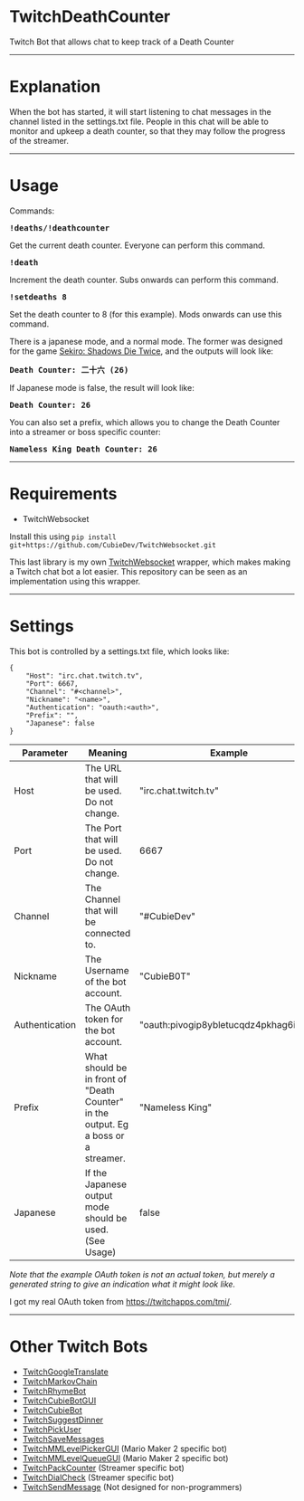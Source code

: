 # TwitchDeathCounter
Twitch Bot that allows chat to keep track of a Death Counter 

---

# Explanation
When the bot has started, it will start listening to chat messages in the channel listed in the settings.txt file. People in this chat will be able to monitor and upkeep a death counter, so that they may follow the progress of the streamer.

---
# Usage
Commands:
<pre><b>!deaths/!deathcounter
</b></pre>
Get the current death counter. Everyone can perform this command.
<pre><b>!death
</b></pre>
Increment the death counter. Subs onwards can perform this command.
<pre><b>!setdeaths 8
</b></pre>
Set the death counter to 8 (for this example). Mods onwards can use this command.

There is a japanese mode, and a normal mode. The former was designed for the game [Sekiro: Shadows Die Twice](https://en.wikipedia.org/wiki/Sekiro:_Shadows_Die_Twice), and the outputs will look like:
<pre><b>Death Counter: 二十六 (26)</b></pre>
If Japanese mode is false, the result will look like:
<pre><b>Death Counter: 26</b></pre>

You can also set a prefix, which allows you to change the Death Counter into a streamer or boss specific counter:
<pre><b>Nameless King Death Counter: 26</b></pre>

---

# Requirements
* TwitchWebsocket

Install this using `pip install git+https://github.com/CubieDev/TwitchWebsocket.git`

This last library is my own [TwitchWebsocket](https://github.com/CubieDev/TwitchWebsocket) wrapper, which makes making a Twitch chat bot a lot easier.
This repository can be seen as an implementation using this wrapper.

---

# Settings
This bot is controlled by a settings.txt file, which looks like:
```
{
    "Host": "irc.chat.twitch.tv",
    "Port": 6667,
    "Channel": "#<channel>",
    "Nickname": "<name>",
    "Authentication": "oauth:<auth>",
    "Prefix": "",
    "Japanese": false
}
```

| **Parameter**        | **Meaning** | **Example** |
| -------------------- | ----------- | ----------- |
| Host                 | The URL that will be used. Do not change.                         | "irc.chat.twitch.tv" |
| Port                 | The Port that will be used. Do not change.                        | 6667 |
| Channel              | The Channel that will be connected to.                            | "#CubieDev" |
| Nickname             | The Username of the bot account.                                  | "CubieB0T" |
| Authentication       | The OAuth token for the bot account.                              | "oauth:pivogip8ybletucqdz4pkhag6itbax" |
| Prefix | What should be in front of "Death Counter" in the output. Eg a boss or a streamer. | "Nameless King" |
| Japanese         | If the Japanese output mode should be used. (See Usage) | false |

*Note that the example OAuth token is not an actual token, but merely a generated string to give an indication what it might look like.*

I got my real OAuth token from https://twitchapps.com/tmi/.

---

# Other Twitch Bots

* [TwitchGoogleTranslate](https://github.com/CubieDev/TwitchGoogleTranslate)
* [TwitchMarkovChain](https://github.com/CubieDev/TwitchMarkovChain)
* [TwitchRhymeBot](https://github.com/CubieDev/TwitchRhymeBot)
* [TwitchCubieBotGUI](https://github.com/CubieDev/TwitchCubieBotGUI)
* [TwitchCubieBot](https://github.com/CubieDev/TwitchCubieBot)
* [TwitchSuggestDinner](https://github.com/CubieDev/TwitchSuggestDinner)
* [TwitchPickUser](https://github.com/CubieDev/TwitchPickUser)
* [TwitchSaveMessages](https://github.com/CubieDev/TwitchSaveMessages)
* [TwitchMMLevelPickerGUI](https://github.com/CubieDev/TwitchMMLevelPickerGUI) (Mario Maker 2 specific bot)
* [TwitchMMLevelQueueGUI](https://github.com/CubieDev/TwitchMMLevelQueueGUI) (Mario Maker 2 specific bot)
* [TwitchPackCounter](https://github.com/CubieDev/TwitchPackCounter) (Streamer specific bot)
* [TwitchDialCheck](https://github.com/CubieDev/TwitchDialCheck) (Streamer specific bot)
* [TwitchSendMessage](https://github.com/CubieDev/TwitchSendMessage) (Not designed for non-programmers)
